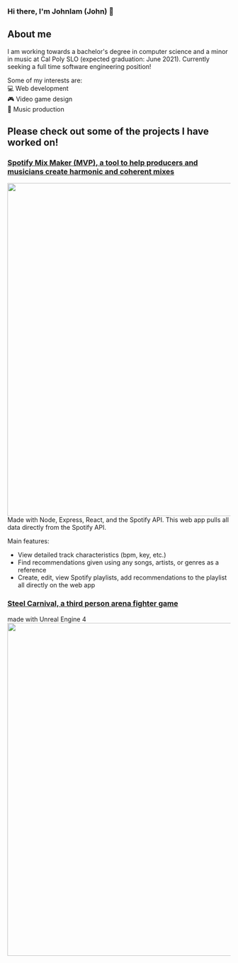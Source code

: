 ### Hi there, I'm Johnlam (John) 👋

## About me
I am working towards a bachelor's degree in computer science and a minor in music at Cal Poly SLO (expected graduation: June 2021).
Currently seeking a full time software engineering position!

Some of my interests are:  
💻 Web development  
🎮 Video game design  
🎵 Music production

## Please check out some of the projects I have worked on!
### [Spotify Mix Maker (MVP), a tool to help producers and musicians create harmonic and coherent mixes](https://spotify-mix-maker.herokuapp.com/)
<img src=https://i.imgur.com/xfRDEPU.png width='750'>
Made with Node, Express, React, and the Spotify API.
This web app pulls all data directly from the Spotify API.

Main features:
   - View detailed track characteristics (bpm, key, etc.)
   - Find recommendations given using any songs, artists, or genres as a reference
   - Create, edit, view Spotify playlists, add recommendations to the playlist all directly on the web app


### [Steel Carnival, a third person arena fighter game](https://electrumlabs.itch.io/boss-rush?fbclid=IwAR0YwVP1V3vkutoc8L80wl_QhqwhdKEVJKK-iwKCz2_7ki2D-nFrqCr71hA)
made with Unreal Engine 4
[<img src=https://i.ytimg.com/vi/l1o-C_0H53s/maxresdefault.jpg width=750>](https://www.youtube.com/watch?v=l1o-C_0H53s&feature=emb_title)



<!--
**ImJohnlam/ImJohnlam** is a ✨ _special_ ✨ repository because its `README.md` (this file) appears on your GitHub profile.

Here are some ideas to get you started:

- 🔭 I’m currently working on ...
- 🌱 I’m currently learning ...
- 👯 I’m looking to collaborate on ...
- 🤔 I’m looking for help with ...
- 💬 Ask me about ...
- 📫 How to reach me: ...
- 😄 Pronouns: ...
- ⚡ Fun fact: ...
-->

